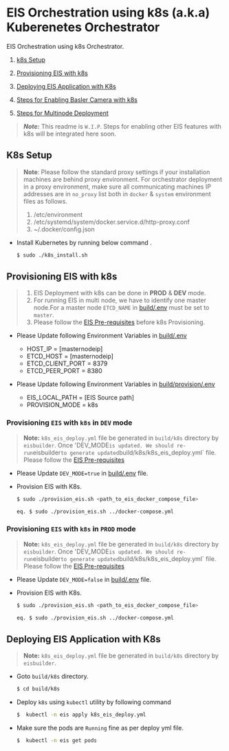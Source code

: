 # EIS Orchestration using k8s (a.k.a) Kuberenetes Orchestrator

EIS Orchestration using k8s Orchestrator.

1. [k8s Setup](#k8s-setup)

2. [Provisioning EIS with k8s](#provisioning-eis-with-k8s)

3. [Deploying EIS Application with K8s](#deploying-eis-application-with-k8s)

4. [Steps for Enabling Basler Camera with k8s](README_Basler_Nw.md)

5. [Steps for Multinode Deployment](README_Multinode_deployment.md)


> ***Note:*** This readme is `W.I.P`. Steps for enabling other EIS features with k8s will be integrated here soon.

## K8s Setup

  > **Note**:
  > Please follow the standard proxy settings if your installation machines are behind proxy environment.
  > For orchestrator deployment in a proxy environment, make sure all communicating machines IP addresses
  >are in `no_proxy` list both in `docker` & `system` environment files as follows.
  > 1.  /etc/environment
  > 2.  /etc/systemd/system/docker.service.d/http-proxy.conf
  > 3.  ~/.docker/config.json

  * Install Kubernetes by running below command .
      ```sh
      $ sudo ./k8s_install.sh
      ```

## Provisioning EIS with k8s

  > 1. EIS Deployment with k8s can be done in **PROD** & **DEV** mode.
  > 2. For running EIS in multi node, we have to identify one master node.For a master node `ETCD_NAME` in [build/.env](../.env) must be set to `master`.
  > 3. Please follow the [EIS Pre-requisites](../../README.md#eis-pre-requisites) before k8s Provisioning.

  * Please Update following Environment Variables in [build/.env](../../build/.env)
    * HOST_IP           =     [masternodeip]
    * ETCD_HOST         =     [masternodeip]
    * ETCD_CLIENT_PORT  =     8379
    * ETCD_PEER_PORT    =     8380

  * Please Update following Environment Variables in [build/provision/.env](../../build/provision/.env)
    * EIS_LOCAL_PATH    =     [EIS Source path]
    * PROVISION_MODE    =     k8s

### Provisioning `EIS` with `k8s` in `DEV` mode
> **Note:** `k8s_eis_deploy.yml` file be generated in `build/k8s` directory by `eisbuilder`.
> Once 'DEV_MODE` is updated. We should re-run `eisbuilder` to generate
>updated `build/k8s/k8s_eis_deploy.yml` file.
>   Please follow the [EIS Pre-requisites](../../README.md#eis-pre-requisites)

  * Please Update `DEV_MODE=true` in [build/.env](../../build/.env) file.

  * Provision EIS with K8s.
    ```sh
    $ sudo ./provision_eis.sh <path_to_eis_docker_compose_file>

    eq. $ sudo ./provision_eis.sh ../docker-compose.yml
    ```
### Provisioning `EIS` with `k8s` in `PROD` mode
> **Note:** `k8s_eis_deploy.yml` file be generated in `build/k8s` directory by `eisbuilder`.
> Once 'DEV_MODE` is updated. We should re-run `eisbuilder` to generate
>updated `build/k8s/k8s_eis_deploy.yml` file.
> Please follow the [EIS Pre-requisites](../../README.md#eis-pre-requisites)
  
  * Please Update `DEV_MODE=false` in [build/.env](../../build/.env) file.

  * Provision EIS with K8s.
    ```sh
    $ sudo ./provision_eis.sh <path_to_eis_docker_compose_file>

    eq. $ sudo ./provision_eis.sh ../docker-compose.yml
    ```
## Deploying EIS Application with K8s
  > **Note:** `k8s_eis_deploy.yml` file be generated in `build/k8s` directory by `eisbuilder`.

  * Goto `build/k8s` directory.
    ```sh
    $ cd build/k8s
    ```
  * Deploy `k8s` using `kubectl` utility by following command
    ```sh
    $  kubectl -n eis apply k8s_eis_deploy.yml
    ```
  * Make sure the pods are `Running` fine as per deploy yml file.
    ```sh
    $  kubectl -n eis get pods
    ```
